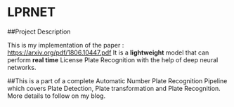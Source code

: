 # LPRNET

##Project Description

This is my implementation of the paper : https://arxiv.org/pdf/1806.10447.pdf
It is a **lightweight** model that can perform **real time** License Plate Recognition
with the help of deep neural networks.  

##This is a part of a complete Automatic Number Plate Recognition Pipeline which covers Plate Detection, Plate transformation and Plate Recognition. More details to follow on my blog. 




